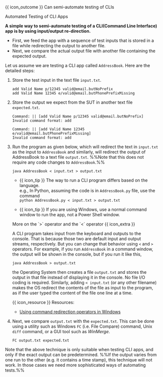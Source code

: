 <span id="prereqs"></span>

<span id="outcomes">{{ icon_outcome }} Can semi-automate testing of CLIs</span>

<span id="title">Automated Testing of CLI Apps</span>

<div id="body">

**A simple way to semi-automate testing of a CLI(Command Line Interface) app is by using input/output re-direction.**

* First, we feed the app with a sequence of test inputs that is stored in a file while redirecting the output to another file.
* Next, we compare the actual output file with another file containing the expected output.

Let us assume we are testing a CLI app called `AddressBook`. Here are the detailed steps:

1. Store the test input in the text file `input.txt`. 
 
   <panel header="%%{{ icon_example }} Example `input.txt`%%" type="seamless">
   
   ```
   add Valid Name p/12345 valid@email.butNoPrefix
   add Valid Name 12345 e/valid@email.butPhonePrefixMissing
   ```
   
   </panel>

1. Store the output we expect from the SUT in another text file `expected.txt`. 
   
   <panel header="%%{{ icon_example }} Example `expected.txt`%%" type="seamless">
   
   ```
   Command: || [add Valid Name p/12345 valid@email.butNoPrefix]
   Invalid command format: add 
   
   Command: || [add Valid Name 12345 e/valid@email.butPhonePrefixMissing]
   Invalid command format: add 
   ```
   </panel>
   
1. Run the program as given below, which will redirect the text in `input.txt` as the input to `AddressBook` and similarly, will redirect the output of AddressBook to a text file `output.txt`. %%Note that this does not require any code changes to `AddressBook`.%%

   ```sh{.no-line-numbers}
   java AddressBook < input.txt > output.txt
   ```
   
   * {{ icon_tip }} The way to run a CLI program differs based on the language.<br>
     e.g., In Python, assuming the code is in `AddressBook.py` file, use the command<br>
      `python AddressBook.py < input.txt > output.txt`
   
   * {{ icon_tip }} If you are using Windows, use a normal command window to run the app, not a Power Shell window.
   
   <panel header="" minimized >
   <span slot="header" class="card-title"><md>More on the `>` operator and the `<` operator {{ icon_extra }}</md></span>
   
   A CLI program takes input from the keyboard and outputs to the console. That is because those two are default input and output streams, respectively. But you can change that behavior using ` < ` and ` > ` operators. For example, if you run `AddressBook` in a command window, the output will be shown in the console, but if you run it like this,
   
   ```sh{.no-line-numbers}
   java AddressBook > output.txt 
   ```
   
   the Operating System then creates a file `output.txt` and stores the output in that file instead of displaying it in the console. No file I/O coding is required. Similarly, adding ` < input.txt ` (or any other filename) makes the OS redirect the contents of the file as input to the program, as if the user typed the content of the file one line at a time.
   
   <box>
   
   {{ icon_resource }} Resources:
   * [Using command redirection operators in Windows](http://technet.microsoft.com/en-us/library/bb490982.aspx)
   
   </box>
   
   </panel><p/>

1. Next, we compare `output.txt` with the `expected.txt`. This can be done using a utility such as Windows `FC` (i.e. File Compare) command, Unix `diff` command, or a GUI tool such as _WinMerge_. 

   ```{.no-line-numbers}
   FC output.txt expected.txt
   ```

Note that the above technique is only suitable when testing CLI apps, and only if the exact output can be predetermined. %%If the output varies from one run to the other (e.g. it contains a time stamp), this technique will not work. In those cases we need more sophisticated ways of automating tests.%%

<include src="../../../common/popOvers.md#cli" />

</div>

<div id="extras">
</div>
